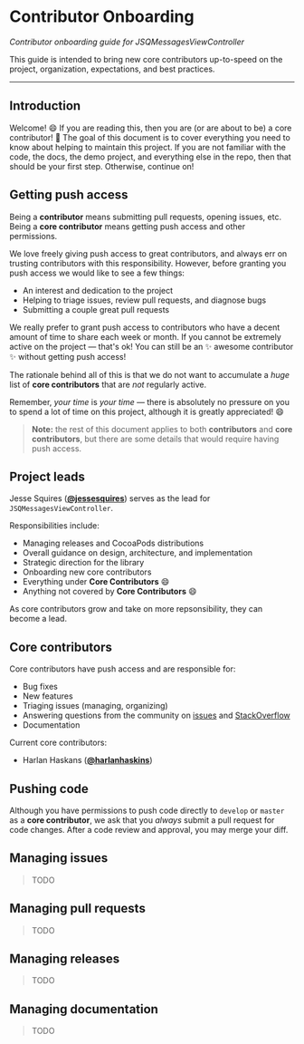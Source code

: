 # Contributor Onboarding

*Contributor onboarding guide for JSQMessagesViewController*

This guide is intended to bring new core contributors up-to-speed on the project, organization, expectations, and best practices.

-------------------------

## Introduction

Welcome! :smile: If you are reading this, then you are (or are about to be) a core contributor! :tada: The goal of this document is to cover everything you need to know about helping to maintain this project. If you are not familiar with the code, the docs, the demo project, and everything else in the repo, then that should be your first step. Otherwise, continue on!

## Getting push access

Being a **contributor** means submitting pull requests, opening issues, etc. Being a **core contributor** means getting push access and other permissions.

We love freely giving push access to great contributors, and always err on trusting contributors with this responsibility. However, before granting you push access we would like to see a few things:

- An interest and dedication to the project
- Helping to triage issues, review pull requests, and diagnose bugs
- Submitting a couple great pull requests

We really prefer to grant push access to contributors who have a decent amount of time to share each week or month. If you cannot be extremely active on the project — that's ok! You can still be an :sparkles: awesome contributor :sparkles: without getting push access! 

The rationale behind all of this is that we do not want to accumulate a *huge* list of **core contributors** that are *not* regularly active.

Remember, *your time* is *your time* — there is absolutely no pressure on you to spend a lot of time on this project, although it is greatly appreciated! :smile:

> **Note:** the rest of this document applies to both **contributors** and **core contributors**, but there are some details that would require having push access.

## Project leads

Jesse Squires ([**@jessesquires**](https://github.com/jessesquires)) serves as the lead for `JSQMessagesViewController`.

Responsibilities include:
- Managing releases and CocoaPods distributions
- Overall guidance on design, architecture, and implementation
- Strategic direction for the library
- Onboarding new core contributors
- Everything under **Core Contributors** :smile:
- Anything not covered by **Core Contributors** :smile:

As core contributors grow and take on more repsonsibility, they can become a lead.

## Core contributors

Core contributors have push access and are responsible for:

- Bug fixes
- New features
- Triaging issues (managing, organizing)
- Answering questions from the community on [issues](https://github.com/jessesquires/JSQMessagesViewController/issues?utf8=✓&q=is%3Aissue+label%3A%22questions+%26+help%22+) and [StackOverflow](http://stackoverflow.com/questions/tagged/jsqmessagesviewcontroller)
- Documentation

Current core contributors:
- Harlan Haskans ([**@harlanhaskins**](https://github.com/harlanhaskins))

## Pushing code

Although you have permissions to push code directly to `develop` or `master` as a **core contributor**, we ask that you *always* submit a pull request for code changes. After a code review and approval, you may merge your diff.

## Managing issues

> TODO

## Managing pull requests

> TODO

## Managing releases

> TODO

## Managing documentation

> TODO
